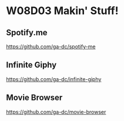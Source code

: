 # W08D03 Makin' Stuff!

## Spotify.me

https://github.com/ga-dc/spotify-me

## Infinite Giphy

https://github.com/ga-dc/infinite-giphy

## Movie Browser

https://github.com/ga-dc/movie-browser
